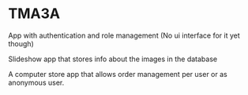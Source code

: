 # TMA3A

App with authentication and role management (No ui interface for it yet though)

Slideshow app that stores info about the images in the database

A computer store app that allows order management per user or as anonymous user.